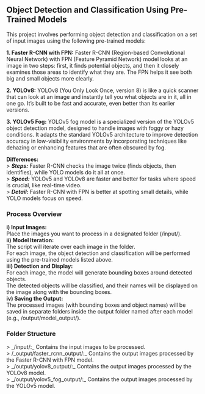 <h2>Object Detection and Classification Using Pre-Trained Models</h2>
This project involves performing object detection and classification on a set of input images using the following pre-trained models:

**1. Faster R-CNN with FPN:**
Faster R-CNN (Region-based Convolutional Neural Network) with FPN (Feature Pyramid Network) model looks at an image in two steps: first, it finds potential objects, and then it closely examines those areas to identify what they are. The FPN helps it see both big and small objects more clearly.

**2. YOLOv8:**
YOLOv8 (You Only Look Once, version 8) is like a quick scanner that can look at an image and instantly tell you what objects are in it, all in one go. It’s built to be fast and accurate, even better than its earlier versions.

**3. YOLOv5 Fog:**
YOLOv5 fog model is a specialized version of the YOLOv5 object detection model, designed to handle images with foggy or hazy conditions. It adapts the standard YOLOv5 architecture to improve detection accuracy in low-visibility environments by incorporating techniques like dehazing or enhancing features that are often obscured by fog.

**Differences:**
<br>> **_Steps:_** Faster R-CNN checks the image twice (finds objects, then identifies), while YOLO models do it all at once.
<br>> **_Speed:_** YOLOv5 and YOLOv8 are faster and better for tasks where speed is crucial, like real-time video.
<br>> **_Detail:_** Faster R-CNN with FPN is better at spotting small details, while YOLO models focus on speed.


<h3>Process Overview</h3>

**i) Input Images:**
<br> Place the images you want to process in a designated folder (/input/).
<br> **ii) Model Iteration:**
<br> The script will iterate over each image in the folder.
<br> For each image, the object detection and classification will be performed using the pre-trained models listed above.
<br> **iii) Detection and Display:**
<br> For each image, the model will generate bounding boxes around detected objects.
<br> The detected objects will be classified, and their names will be displayed on the image along with the bounding boxes.
<br> **iv) Saving the Output:**
<br> The processed images (with bounding boxes and object names) will be saved in separate folders inside the output folder named after each model (e.g., /output/model_output/).

<h3>Folder Structure</h3>
> _/input/:_ Contains the input images to be processed.
<br>> /_output/faster_rcnn_output/:_ Contains the output images processed by the Faster R-CNN with FPN model.
<br>> _/output/yolov8_output/:_ Contains the output images processed by the YOLOv8 model.
<br>> _/output/yolov5_fog_output/:_ Contains the output images processed by the YOLOv5 model.
